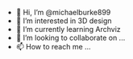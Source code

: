 - 👋 Hi, I’m @michaelburke899
- 👀 I’m interested in 3D design
- 🌱 I’m currently learning Archviz
- 💞️ I’m looking to collaborate on ...
- 📫 How to reach me ...

<!---
michaelburke899/michaelburke899 is a ✨ special ✨ repository because its `README.md` (this file) appears on your GitHub profile.
You can click the Preview link to take a look at your changes.
--->
